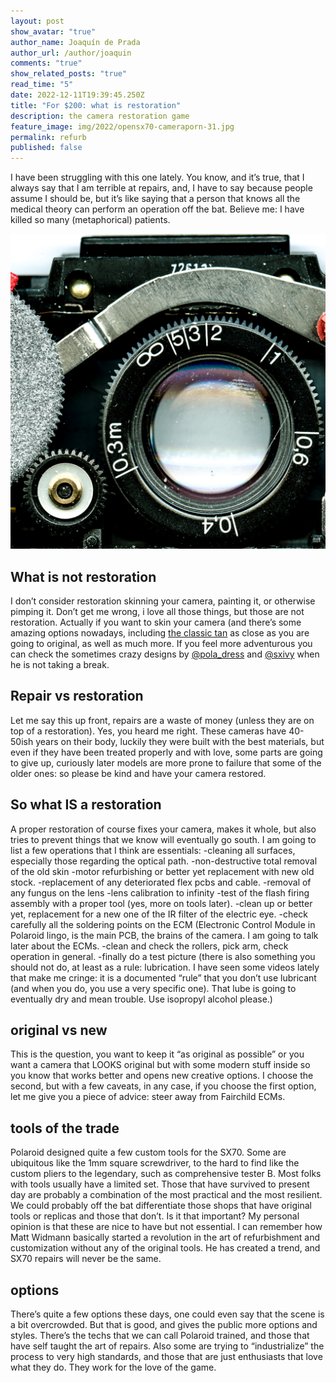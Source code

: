 ```yaml
---
layout: post
show_avatar: "true"
author_name: Joaquín de Prada
author_url: /author/joaquin
comments: "true"
show_related_posts: "true"
read_time: "5"
date: 2022-12-11T19:39:45.250Z
title: "For $200: what is restoration"
description: the camera restoration game
feature_image: img/2022/opensx70-cameraporn-31.jpg
permalink: refurb
published: false
---
```

I have been struggling with this one lately. You know, and it’s true, that I always say that I am terrible at repairs, and, I have to say because people assume I should be, but it’s like saying that a person that knows all the medical theory can perform an operation off the bat. Believe me: I have killed so many (metaphorical) patients.

![](img/2022/focus-wheels-4.jpg "SX70 focus wheel")

## **What is not restoration**

I don’t consider restoration skinning your camera, painting it, or otherwise pimping it. Don’t get me wrong, i love all those things, but those are not restoration. Actually if you want to skin your camera (and there’s some amazing options nowadays, including [the classic tan](http://aki-asahi.com/store/html/SX_O-brown/index.php) as close as you are going to original, as well as much more. If you feel more adventurous you can check the sometimes crazy designs by [@pola_dress](https://www.etsy.com/shop/PolaDress) and  [@sxivy](https://www.etsy.com/shop/SXIVY) when he is not taking a break.

## Repair vs restoration

Let me say this up front, repairs are a waste of money (unless they are on top of a restoration). Yes, you heard me right.
These cameras have 40-50ish years on their body, luckily they were built with the best materials, but even if they have been treated properly and with love, some parts are going to give up, curiously later models are more prone to failure that some of the older ones: so please be kind and have your camera restored.

## So what IS a restoration

A proper restoration of course fixes your camera, makes it whole, but also tries to prevent things that we know will eventually go south. I am going to list a few operations that I think are essentials:
-cleaning all surfaces, especially those regarding the optical path.
-non-destructive total removal of the old skin
-motor refurbishing or better yet replacement with new old stock.
-replacement of any deteriorated flex pcbs and cable.
-removal of any fungus on the lens
-lens calibration to infinity
-test of the flash firing assembly with a proper tool (yes, more on tools later).
-clean up or better yet, replacement for a new one of the IR filter of the electric eye.
-check carefully all the soldering points on the ECM (Electronic Control Module in Polaroid lingo, is the main PCB, the brains of the camera. I am going to talk later about the ECMs.
-clean and check the rollers, pick arm, check operation in general.
-finally do a test picture
(there is also something you should not do, at least as a rule: lubrication. I have seen some videos lately that make me cringe: it is a documented “rule” that you don’t use lubricant (and when you do, you use a very specific one). That lube is going to eventually dry and mean trouble. Use isopropyl alcohol please.)

## original vs new

This is the question, you want to keep it “as original as possible” or you want a camera that LOOKS original but with some modern stuff inside so you know that works better and opens new creative options. I choose the second, but with a few caveats, in any case, if you choose the first option, let me give you a piece of advice: steer away from Fairchild ECMs.

## tools of the trade

Polaroid designed quite a few custom tools for the SX70. Some are ubiquitous like the 1mm square screwdriver, to the hard to find like the custom pliers to the legendary, such as comprehensive tester B. 
Most folks with tools usually have a limited set. Those that have survived to present day are probably a combination of the most practical and the most resilient. 
We could probably off the bat differentiate those shops that have original tools or replicas and those that don’t.
Is it that important? My personal opinion is that these are nice to have but not essential. I can remember how Matt Widmann basically started a revolution in the art of refurbishment and customization without any of the original tools. He has created a trend, and SX70 repairs will never be the same.

## options

There’s quite a few options these days, one could even say that the scene is a bit overcrowded. But that is good, and gives the public more options and styles.
There’s the techs that we can call Polaroid trained, and those that have self taught the art of repairs.
Also some are trying to “industrialize” the process to very high standards, and those that are just enthusiasts that love what they do. They work for the love of the game.
